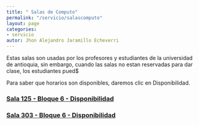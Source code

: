 ```yaml
---
title: " Salas de Computo"
permalink: "/servicio/salascomputo"
layout: page
categories:
- servicio
autor: Jhon Alejandro Jaramillo Echeverri
---
```

Estas salas son usadas por los profesores y estudiantes de la universidad de antioquia, sin embargo, cuando las salas no estan reservadas para dar clase, los estudiantes pued$

Para saber que horarios son disponibles, daremos clic en Disponibilidad.

### [Sala 125 - Bloque 6 - Disponibilidad](https://docs.google.com/spreadsheets/d/1ldumKep-k7bnRG-MXzXPc61s8ZEdkH2KRFIeEKwTSpg/edit?usp=sharing)


### [Sala 303 - Bloque 6 - Disponibilidad](https://docs.google.com/spreadsheets/d/1iuM4ve8e2fOUbe-Uj7ZWeyZj_-fXbDLbe099-hv4UJE/edit?usp=sharing)
